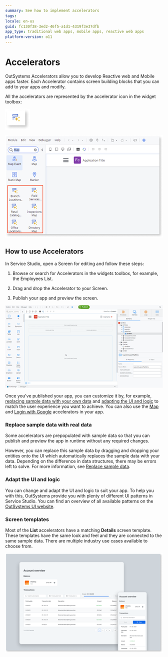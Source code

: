 ```yaml
---
summary: See how to implement accelerators
tags: 
locale: en-us
guid: fc130f38-3ed2-46f5-a1d1-4319f3e37dfb
app_type: traditional web apps, mobile apps, reactive web apps
platform-version: o11
---
```


# Accelerators

OutSystems Accelerators allow you to develop Reactive web and Mobile apps faster. Each Accelerator contains screen building blocks that you can add to your apps and modify.

All the accelerators are represented by the accelerator icon in the widget toolbox:

![Accelerator widget](images/acc-widget-ss.png)

![Accelerator icon](images/acc-icon-ss.png)

## How to use Accelerators

In Service Studio, open a Screen for editing and follow these steps:

1. Browse or search for Accelerators in the widgets toolbox, for example, the Employees List.

1. Drag and drop the Accelerator to your Screen.

1. Publish your app and preview the screen.

![How to use an accelerator](images/acc-drag-drop-ss.gif)

Once you've published your app, you can customize it by, for example, [replacing sample data with your own data](#replace-sample-data-with-real-data) and [adapting the UI and logic](#adapt-the-UI-and-logic) to match the user experience you want to achieve. You can also use the [Map](../patterns/mobile/interaction/map/map.md) and [Login with Google](accelerator-google.md) accelerators in your app.

### Replace sample data with real data

Some accelerators are prepopulated with sample data so that you can publish and preview the app in runtime without any required changes.

However, you can replace this sample data by dragging and dropping your entities onto the UI which automatically replaces the sample data with your data. Depending on the difference in data structures, there may be errors left to solve. For more information, see [Replace sample data](../screen-templates-use/replace-data.md).

### Adapt the UI and logic

You can change and adapt the UI and logic to suit your app. To help you with this, OutSystems provide you with plenty of different UI patterns in Service Studio. You can find an overview of all available patterns on the [OutSystems UI website](https://www.outsystems.com/OutSystemsUIWebsite/PatternOverview).

### Screen templates

Most of the **List** accelerators have a matching **Details** screen template. These templates have the same look and feel and they are connected to the same sample data. There are multiple industry use cases available to choose from.

![Screen template](images/acc-list.png)
